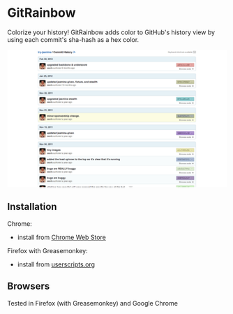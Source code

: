 GitRainbow
==========

Colorize your history! GitRainbow adds color to GitHub's history view by using each commit's sha-hash as a hex color.

![screenshot](screenshot.png)

Installation
------------
Chrome:
 - install from [Chrome Web Store](https://chrome.google.com/webstore/detail/gitrainbow/pofamfblfdipnnhbhkanmdbcmencmkif)

Firefox with Greasemonkey:
 - install from [userscripts.org](http://userscripts.org/scripts/show/152477)

Browsers
------------
Tested in Firefox (with Greasemonkey) and Google Chrome
